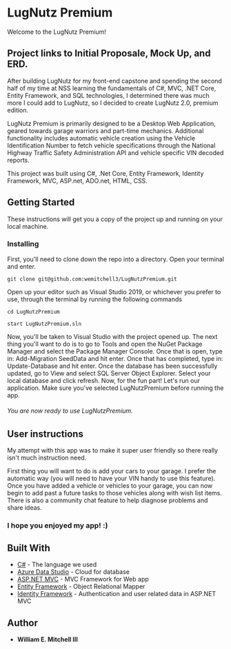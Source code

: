 # LugNutz Premium

Welcome to the LugNutz Premium!

## Project links to Initial Proposale, Mock Up, and ERD. 

After building LugNutz for my front-end capstone and spending the second half of my time at NSS learning the fundamentals of C#, MVC, .NET Core, Entity Framework, and SQL technologies, I determined there was much more I could add to LugNutz, so I decided to create LugNutz 2.0, premium edition.

LugNutz Premium is primarily designed to be a Desktop Web Application, geared towards garage warriors and part-time mechanics. Additional functionality includes automatic vehicle creation using the Vehicle Identification Number to fetch vehicle specifications through the National Highway Traffic Safety Administration API and vehicle specific VIN decoded reports. 

This project was built using C#, .Net Core, Entity Framework, Identity Framework, MVC, ASP.net, ADO.net, HTML, CSS.

## Getting Started

These instructions will get you a copy of the project up and running on your local machine.

### Installing

First, you'll need to clone down the repo into a directory. Open your terminal and enter.

```
git clone git@github.com:wemitchell3/LugNutzPremium.git
```
Open up your editor such as Visual Studio 2019, or whichever you prefer to use, through the terminal by running the following commands

```
cd LugNutzPremium
```

```
start LugNutzPremium.sln
```

Now, you'll be taken to Visual Studio with the project opened up. The next thing you'll want to do is to go to Tools and open the NuGet Package Manager and select the Package Manager Console. Once that is open, type in: Add-Migration SeedData and hit enter. Once that has completed, type in: Update-Database and hit enter. Once the database has been successfully updated, go to View and select SQL Server Object Explorer. Select your local database and click refresh. Now, for the fun part! Let's run our application. Make sure you've selected LugNutzPremium before running the app.

###### You are now ready to use LugNutzPremium. 


## User instructions
My attempt with this app was to make it super user friendly so there really isn't much instruction need. 

First thing you will want to do is add your cars to your garage. I prefer the automatic way (you will need to have your VIN handy to use this feature). Once you have added a vehicle or vehicles to your garage, you can now begin to add past a future tasks to those vehicles along with wish list items. There is also a community chat feature to help diagnose problems and share ideas.

### I hope you enjoyed my app! :)

## Built With

* [C#](https://docs.microsoft.com/en-us/dotnet/csharp/) - The language we used
* [Azure Data Studio](https://docs.microsoft.com/en-us/sql/azure-data-studio/download?view=sql-server-2017) - Cloud for database
* [ASP.NET MVC](https://dotnet.microsoft.com/apps/aspnet/mvc) - MVC Framework for Web app 
* [Entity Framework](https://dotnet.microsoft.com/apps/aspnet/entity-framework) - Object Relational Mapper
* [Identity Framework](https://dotnet.microsoft.com/apps/aspnet/identity) - Authentication and user related data in ASP.NET MVC

## Author
* **William E. Mitchell III**
